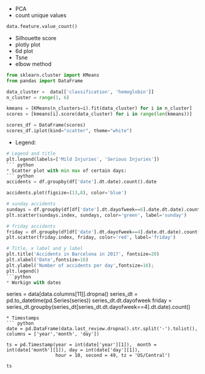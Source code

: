 * PCA
* count unique values
``` python
data.feature.value_count()
``` 
* Silhouette score
* plotly plot
* 6d plot
* Tsne
* elbow method
``` python
from sklearn.cluster import KMeans
from pandas import DataFrame

data_cluster =  data[['classification', 'hemoglobin']]
n_cluster = range(1, 6)

kmeans = [KMeans(n_clusters=i).fit(data_cluster) for i in n_cluster]
scores = [kmeans[i].score(data_cluster) for i in range(len(kmeans))]

scores_df = DataFrame(scores)
scores_df.iplot(kind="scatter", theme="white")
```
* Legend: 
``` python
# Legend and title
plt.legend(labels=['Mild Injuries', 'Serious Injuries'])
``` python
* Scatter plot with min max of certain days: 
``` python
accidents = df.groupby(df['date'].dt.date).count().date

accidents.plot(figsize=(13,8), color='blue')

# sunday accidents
sundays = df.groupby(df[df['date'].dt.dayofweek==6].date.dt.date).count().date
plt.scatter(sundays.index, sundays, color='green', label='sunday')

# friday accidents
friday = df.groupby(df[df['date'].dt.dayofweek==4].date.dt.date).count().date
plt.scatter(friday.index, friday, color='red', label='friday')

# Title, x label and y label
plt.title('Accidents in Barcelona in 2017', fontsize=20)
plt.xlabel('Date',fontsize=16)
plt.ylabel('Number of accidents per day',fontsize=16);
plt.legend()
```python
* Workign with dates
```
series = data[data.columns[11]].dropna()
series_dt = pd.to_datetime(pd.Series(series))
series_dt.dt.dayofweek
friday = series_dt.groupby(series_dt[series_dt.dt.dayofweek==4].dt.date).count()
```
* Timestamps
``` python
date = pd.DataFrame(data.last_review.dropna().str.split('-').tolist(), columns = ['year','month', 'day'])

ts = pd.Timestamp(year = int(date['year'][1]),  month = int(date['month'][1]), day = int(date['day'][1]),  
                  hour = 10, second = 49, tz = 'US/Central')  

ts
```